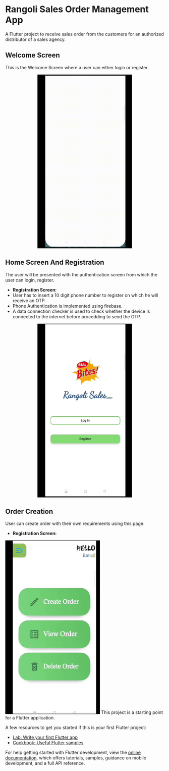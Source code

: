 # Rangoli Sales Order Management App

A Flutter project to receive sales order from the customers for an authorized distributor of a sales agency.

## Welcome Screen 
This is the Welcome Screen where a user can either login or register.
 <p align="center"> <img src="/GIFs/welcome%20screen.gif" width="300" height="550"/></p>



## Home Screen And Registration
 The user will be presented with the authentication screen from which the user can login, register.
  - **Registration Screen:**
   - User has to insert a 10 digit phone number to register on which he will receive an OTP.
   - Phone Authentication is implemented using firebase.
   - A data connection checker is used to check whether the device is connected to the internet before procedding to send the OTP. 

 <p align="center"><img src="/GIFs/registration.gif" width="300" height="550"/></p>

## Order Creation
User can create order with their own requirements using this page.
 - **Registration Screen:**
<img src="/GIFs/createorder.gif" width="300" height="550"/>
This project is a starting point for a Flutter application.

A few resources to get you started if this is your first Flutter project:

- [Lab: Write your first Flutter app](https://docs.flutter.dev/get-started/codelab)
- [Cookbook: Useful Flutter samples](https://docs.flutter.dev/cookbook)

For help getting started with Flutter development, view the
[online documentation](https://docs.flutter.dev/), which offers tutorials,
samples, guidance on mobile development, and a full API reference.
